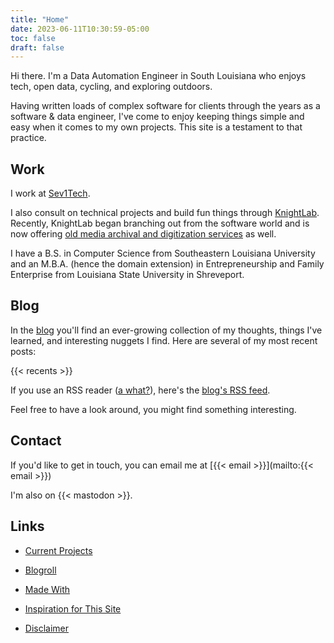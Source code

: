 ```yaml
---
title: "Home"
date: 2023-06-11T10:30:59-05:00
toc: false
draft: false
---
```


Hi there. I'm a Data Automation Engineer in South Louisiana who enjoys tech, open data, cycling, and exploring outdoors.

Having written loads of complex software for clients through the years as a software & data engineer, I've come to enjoy keeping things simple and easy when it comes to my own projects. This site is a testament to that practice.

## Work

I work at [Sev1Tech](https://sev1tech.com).

I also consult on technical projects and build fun things through [KnightLab](https://knightlab.co). Recently, KnightLab began branching out from the software world and is now offering [old media archival and digitization services](https://knightlab.film) as well.

I have a B.S. in Computer Science from Southeastern Louisiana University and an M.B.A. (hence the domain extension) in Entrepreneurship and Family Enterprise from Louisiana State University in Shreveport.

## Blog

In the [blog](/blog/) you'll find an ever-growing collection of my thoughts, things I've learned, and interesting nuggets I find. Here are several of my most recent posts:

{{< recents >}}

If you use an RSS reader ([a what?](https://aboutfeeds.com/)), here's the [blog's RSS feed](/blog/index.xml).

Feel free to have a look around, you might find something interesting.

## Contact

If you'd like to get in touch, you can email me at [{{< email >}}](mailto:{{< email >}})

I'm also on {{< mastodon >}}.

## Links

- [Current Projects](/projects/)

- [Blogroll](/blogroll/)

- [Made With](/tools/)

- [Inspiration for This Site](/inspiration/)

- [Disclaimer](/disclaimer/)